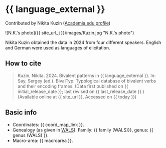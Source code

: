 # {{ language_external }}
Contributed by Nikita Kuzin ([Academia.edu profile](https://fu-berlin.academia.edu/NikitaKuzin))

![N.K.'s photo]({{ site_url_j }}/images/Kuzin.jpg "N.K.'s photo")

Nikita Kuzin obtained the data in 2024 from four different speakers. English and German were used as languages of elicitation.

## How to cite
> Kuzin, Nikita. 2024. Bivalent patterns in {{ language_external }}. 
> In: Say, Sergey (ed.). BivalTyp: Typological database of bivalent verbs and their encoding frames. 
> (Data first published on {{ initial_release_date }}; last revised on {{ last_release_date }}.) 
> (Available online at {{ site_url }}, Accessed on {{ today }})

## Basic info
- Coordinates: {{ coord_map_link }}.
- Genealogy (as given in [WALS](https://wals.info/)). Family: {{ family (WALS)}}, genus: {{ genus (WALS) }}.
- Macro-area: {{ macroarea }}.
